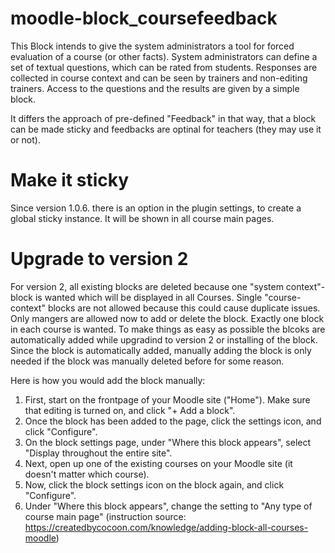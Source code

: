moodle-block_coursefeedback
===========================

This Block intends to give the system administrators a tool for forced evaluation of a course (or other facts).
System administrators can define a set of textual questions, which can be rated from students.
Responses are collected in course context and can be seen by trainers and non-editing trainers.
Access to the questions and the results are given by a simple block.

It differs the approach of pre-defined "Feedback" in that way, that a block can be made sticky and feedbacks are optinal for teachers (they may use it or not).

Make it sticky
==============

Since version 1.0.6. there is an option in the plugin settings, to create a global sticky instance.
It will be shown in all course main pages.

Upgrade to version 2
==============
For version 2, all existing blocks are deleted because one "system context"-block is wanted which will be displayed in all Courses.
Single "course-context" blocks are not allowed because this could cause duplicate issues. 
Only mangers are allowed now to add or delete the block. Exactly one block in each course is wanted.
To make things as easy as possible the blcoks are automatically added while upgradind to version 2 or installing of the block.
Since the block is automatically added, manually adding the block is only needed if the block was manually deleted before for some reason.

Here is how you would add the block manually:   
  1.  First, start on the frontpage of your Moodle site ("Home"). Make sure that editing is turned on, and click "+ Add a block".
  2.  Once the block has been added to the page, click the settings icon, and click "Configure". 
  3.  On the block settings page, under "Where this block appears", select "Display throughout the entire site".
  4.  Next, open up one of the existing courses on your Moodle site (it doesn't matter which course).
  5.  Now, click the block settings icon on the block again, and click "Configure".
  6.  Under "Where this block appears", change the setting to "Any type of course main page"
(instruction source: https://createdbycocoon.com/knowledge/adding-block-all-courses-moodle)